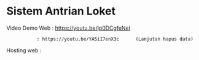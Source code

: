 # Sistem Antrian Loket

Video Demo Web : https://youtu.be/jp0DCgfeNeI
                             
               : https://youtu.be/YA5iI7enX3c      (Lanjutan hapus data)


Hosting web    :